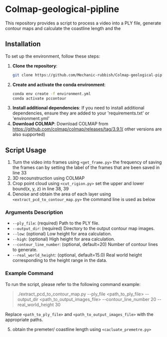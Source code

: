 # Colmap-geological-pipline
This repository provides a script to process a video into a PLY file, generate contour maps and calculate the coastline length and the 
## Installation

To set up the environment, follow these steps:

1. **Clone the repository**:
   ```sh
   git clone https://github.com/Mechanic-rubbish/Colmap-geological-pipline
2. **Create and activate the conda environment**:  
   ```sh
   conda env create -f environment.yml
   conda activate pccontour
3. **Install additional dependencies**:
   If you need to install additional dependencies, ensure they are added to your 'requirements.txt' or 'environment.yml'
4. **Download COLMAP**:
   Download COLMAP from https://github.com/colmap/colmap/releases/tag/3.9.1( other versions are also supported)

## Script Usage
1. Turn the video into frames using `<get_frame.py>` the frequency of saving the frames can by setting the label of the frames that are been saved in line 33
2. 3D recounstruction using COLMAP
3. Crop point cloud using `<cut_rigion.py>` set the upper and lower bound(x, y, z) in line 38, 39
4. Denoise and obtain the area of each layer using `<extract_pcd_to_contour_map.py>` the command line is used as below
### Arguments Description
- `--ply_file`: (required) Path to the PLY file.
- `--output_dir`: (required) Directory to the output contour map images.
- `--low`: (optional) Low height for area calculation.
- `--high`: (optional) High height for area calculation.
- `--contour_line_number`: (optional, default=20) Number of contour lines to generate.
- `--real_world_height`: (optional, default=15.0) Real world height corresponding to the height range in the data.

### Example Command

To run the script, please refer to the following command example:

> ./extract_pcd_to_contour_map.py --ply_file <path_to_ply_file> --output_dir <path_to_output_images_file> --contour_line_number 20 --real_world_height 30

Replace `<path_to_ply_file>` and `<path_to_output_images_file>` with the appropriate paths.

5. obtain the premeter/ coastline length using `<cacluate_premetre.py>`
